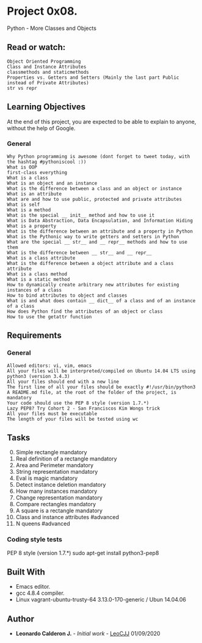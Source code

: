 # Project 0x08.

Python - More Classes and Objects


## Read or watch:


    Object Oriented Programming
    Class and Instance Attributes
    classmethods and staticmethods
    Properties vs. Getters and Setters (Mainly the last part Public instead of Private Attributes)
    str vs repr


## Learning Objectives


At the end of this project, you are expected to be able to explain to anyone, without the help of Google.


### General


    Why Python programming is awesome (dont forget to tweet today, with the hashtag #pythoniscool :))
    What is OOP
    first-class everything
    What is a class
    What is an object and an instance
    What is the difference between a class and an object or instance
    What is an attribute
    What are and how to use public, protected and private attributes
    What is self
    What is a method
    What is the special __ init__ method and how to use it
    What is Data Abstraction, Data Encapsulation, and Information Hiding
    What is a property
    What is the difference between an attribute and a property in Python
    What is the Pythonic way to write getters and setters in Python
    What are the special __ str__ and __ repr__ methods and how to use them
    What is the difference between __ str__ and __ repr__
    What is a class attribute
    What is the difference between a object attribute and a class attribute
    What is a class method
    What is a static method
    How to dynamically create arbitrary new attributes for existing instances of a class
    How to bind attributes to object and classes
    What is and what does contain __ dict__ of a class and of an instance of a class
    How does Python find the attributes of an object or class
    How to use the getattr function



## Requirements

### General


    Allowed editors: vi, vim, emacs
    All your files will be interpreted/compiled on Ubuntu 14.04 LTS using python3 (version 3.4.3)
    All your files should end with a new line
    The first line of all your files should be exactly #!/usr/bin/python3
    A README.md file, at the root of the folder of the project, is mandatory
    Your code should use the PEP 8 style (version 1.7.*)
    Lazy PEP8? Try Cohort 2 - San Franciscos Kim Wongs trick
    All your files must be executable
    The length of your files will be tested using wc



## Tasks

 0. Simple rectangle mandatory
 1. Real definition of a rectangle mandatory
 2. Area and Perimeter mandatory
 3. String representation mandatory
 4. Eval is magic mandatory
 5. Detect instance deletion mandatory
 6. How many instances mandatory
 7. Change representation mandatory
 8. Compare rectangles mandatory
 9. A square is a rectangle mandatory
 10. Class and instance attributes #advanced
 11. N queens #advanced



### Coding style tests

PEP 8 style (version 1.7.*)
sudo apt-get install python3-pep8


## Built With

* Emacs editor.
* gcc 4.8.4 compiler.
* Linux vagrant-ubuntu-trusty-64 3.13.0-170-generic / Ubun 14.04.06

## Author

* **Leonardo Calderon J.** - *Initial work* - [LeoCJJ](https://github.com/leocjj)
01/09/2020

